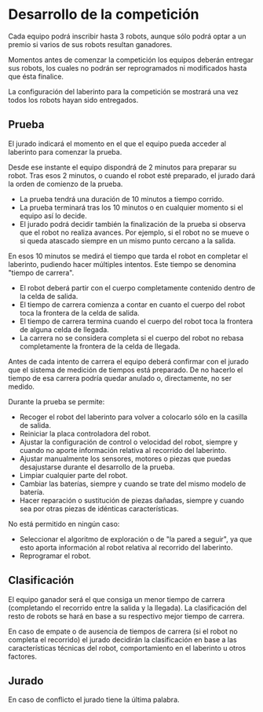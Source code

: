Desarrollo de la competición
============================

Cada equipo podrá inscribir hasta 3 robots, aunque sólo podrá optar a un premio
si varios de sus robots resultan ganadores.

Momentos antes de comenzar la competición los equipos deberán entregar sus
robots, los cuales no podrán ser reprogramados ni modificados hasta que ésta
finalice.

La configuración del laberinto para la competición se mostrará una vez todos
los robots hayan sido entregados.

Prueba
------

El jurado indicará el momento en el que el equipo pueda acceder al laberinto
para comenzar la prueba.

Desde ese instante el equipo dispondrá de 2 minutos para preparar su robot.
Tras esos 2 minutos, o cuando el robot esté preparado, el jurado dará la orden
de comienzo de la prueba.

- La prueba tendrá una duración de 10 minutos a tiempo corrido.
- La prueba terminará tras los 10 minutos o en cualquier momento si el equipo
  así lo decide.
- El jurado podrá decidir también la finalización de la prueba si observa que
  el robot no realiza avances. Por ejemplo, si el robot no se mueve o si queda
  atascado siempre en un mismo punto cercano a la salida.

En esos 10 minutos se medirá el tiempo que tarda el robot en completar el
laberinto, pudiendo hacer múltiples intentos. Este tiempo se denomina "tiempo
de carrera".

- El robot deberá partir con el cuerpo completamente contenido dentro de la
  celda de salida.
- El tiempo de carrera comienza a contar en cuanto el cuerpo del robot toca la
  frontera de la celda de salida.
- El tiempo de carrera termina cuando el cuerpo del robot toca la frontera de
  alguna celda de llegada.
- La carrera no se considera completa si el cuerpo del robot no rebasa
  completamente la frontera de la celda de llegada.

Antes de cada intento de carrera el equipo deberá confirmar con el jurado que
el sistema de medición de tiempos está preparado. De no hacerlo el tiempo de
esa carrera podría quedar anulado o, directamente, no ser medido.

Durante la prueba se permite:

- Recoger el robot del laberinto para volver a colocarlo sólo en la casilla de
  salida.
- Reiniciar la placa controladora del robot.
- Ajustar la configuración de control o velocidad del robot, siempre y cuando
  no aporte información relativa al recorrido del laberinto.
- Ajustar manualmente los sensores, motores o piezas que puedas desajustarse
  durante el desarrollo de la prueba.
- Limpiar cualquier parte del robot.
- Cambiar las baterías, siempre y cuando se trate del mismo modelo de batería.
- Hacer reparación o sustitución de piezas dañadas, siempre y cuando sea por
  otras piezas de idénticas características.

No está permitido en ningún caso:

- Seleccionar el algoritmo de exploración o de "la pared a seguir", ya que esto
  aporta información al robot relativa al recorrido del laberinto.
- Reprogramar el robot.

Clasificación
-------------

El equipo ganador será el que consiga un menor tiempo de carrera (completando
el recorrido entre la salida y la llegada). La clasificación del resto de
robots se hará en base a su respectivo mejor tiempo de carrera.

En caso de empate o de ausencia de tiempos de carrera (si el robot no completa
el recorrido) el jurado decidirán la clasificación en base a las
características técnicas del robot, comportamiento en el laberinto u otros
factores.

Jurado
------

En caso de conflicto el jurado tiene la última palabra.
